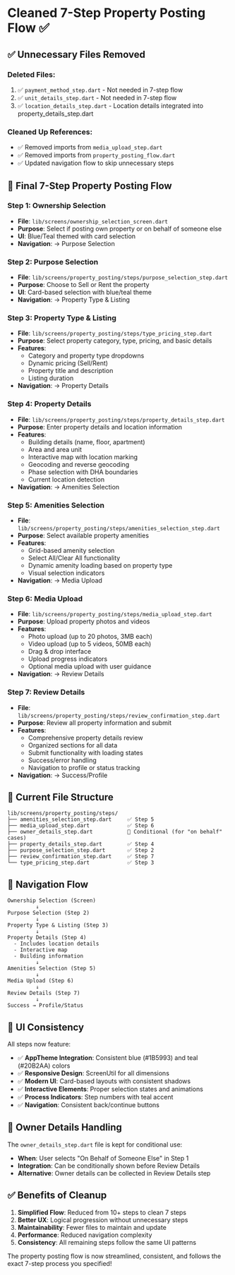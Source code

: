 # Cleaned 7-Step Property Posting Flow ✅

## ✅ **Unnecessary Files Removed**

### **Deleted Files:**
1. ✅ `payment_method_step.dart` - Not needed in 7-step flow
2. ✅ `unit_details_step.dart` - Not needed in 7-step flow  
3. ✅ `location_details_step.dart` - Location details integrated into property_details_step.dart

### **Cleaned Up References:**
- ✅ Removed imports from `media_upload_step.dart`
- ✅ Removed imports from `property_posting_flow.dart`
- ✅ Updated navigation flow to skip unnecessary steps

## 🎯 **Final 7-Step Property Posting Flow**

### **Step 1: Ownership Selection**
- **File**: `lib/screens/ownership_selection_screen.dart`
- **Purpose**: Select if posting own property or on behalf of someone else
- **UI**: Blue/Teal themed with card selection
- **Navigation**: → Purpose Selection

### **Step 2: Purpose Selection**
- **File**: `lib/screens/property_posting/steps/purpose_selection_step.dart`
- **Purpose**: Choose to Sell or Rent the property
- **UI**: Card-based selection with blue/teal theme
- **Navigation**: → Property Type & Listing

### **Step 3: Property Type & Listing**
- **File**: `lib/screens/property_posting/steps/type_pricing_step.dart`
- **Purpose**: Select property category, type, pricing, and basic details
- **Features**: 
  - Category and property type dropdowns
  - Dynamic pricing (Sell/Rent)
  - Property title and description
  - Listing duration
- **Navigation**: → Property Details

### **Step 4: Property Details**
- **File**: `lib/screens/property_posting/steps/property_details_step.dart`
- **Purpose**: Enter property details and location information
- **Features**:
  - Building details (name, floor, apartment)
  - Area and area unit
  - Interactive map with location marking
  - Geocoding and reverse geocoding
  - Phase selection with DHA boundaries
  - Current location detection
- **Navigation**: → Amenities Selection

### **Step 5: Amenities Selection**
- **File**: `lib/screens/property_posting/steps/amenities_selection_step.dart`
- **Purpose**: Select available property amenities
- **Features**:
  - Grid-based amenity selection
  - Select All/Clear All functionality
  - Dynamic amenity loading based on property type
  - Visual selection indicators
- **Navigation**: → Media Upload

### **Step 6: Media Upload**
- **File**: `lib/screens/property_posting/steps/media_upload_step.dart`
- **Purpose**: Upload property photos and videos
- **Features**:
  - Photo upload (up to 20 photos, 3MB each)
  - Video upload (up to 5 videos, 50MB each)
  - Drag & drop interface
  - Upload progress indicators
  - Optional media upload with user guidance
- **Navigation**: → Review Details

### **Step 7: Review Details**
- **File**: `lib/screens/property_posting/steps/review_confirmation_step.dart`
- **Purpose**: Review all property information and submit
- **Features**:
  - Comprehensive property details review
  - Organized sections for all data
  - Submit functionality with loading states
  - Success/error handling
  - Navigation to profile or status tracking
- **Navigation**: → Success/Profile

## 📁 **Current File Structure**

```
lib/screens/property_posting/steps/
├── amenities_selection_step.dart     ✅ Step 5
├── media_upload_step.dart            ✅ Step 6
├── owner_details_step.dart           📝 Conditional (for "on behalf" cases)
├── property_details_step.dart        ✅ Step 4
├── purpose_selection_step.dart       ✅ Step 2
├── review_confirmation_step.dart     ✅ Step 7
└── type_pricing_step.dart            ✅ Step 3
```

## 🔄 **Navigation Flow**

```
Ownership Selection (Screen)
         ↓
Purpose Selection (Step 2)
         ↓
Property Type & Listing (Step 3)
         ↓
Property Details (Step 4)
  - Includes location details
  - Interactive map
  - Building information
         ↓
Amenities Selection (Step 5)
         ↓
Media Upload (Step 6)
         ↓
Review Details (Step 7)
         ↓
Success → Profile/Status
```

## 🎨 **UI Consistency**

All steps now feature:
- ✅ **AppTheme Integration**: Consistent blue (#1B5993) and teal (#20B2AA) colors
- ✅ **Responsive Design**: ScreenUtil for all dimensions
- ✅ **Modern UI**: Card-based layouts with consistent shadows
- ✅ **Interactive Elements**: Proper selection states and animations
- ✅ **Process Indicators**: Step numbers with teal accent
- ✅ **Navigation**: Consistent back/continue buttons

## 📝 **Owner Details Handling**

The `owner_details_step.dart` file is kept for conditional use:
- **When**: User selects "On Behalf of Someone Else" in Step 1
- **Integration**: Can be conditionally shown before Review Details
- **Alternative**: Owner details can be collected in Review Details step

## ✅ **Benefits of Cleanup**

1. **Simplified Flow**: Reduced from 10+ steps to clean 7 steps
2. **Better UX**: Logical progression without unnecessary steps
3. **Maintainability**: Fewer files to maintain and update
4. **Performance**: Reduced navigation complexity
5. **Consistency**: All remaining steps follow the same UI patterns

The property posting flow is now streamlined, consistent, and follows the exact 7-step process you specified!